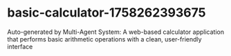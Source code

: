 # basic-calculator-1758262393675
Auto-generated by Multi-Agent System: A web-based calculator application that performs basic arithmetic operations with a clean, user-friendly interface

